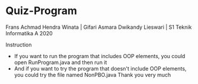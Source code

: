# Quiz-Program
Frans Achmad Hendra Winata | Gifari Asmara Dwikandy Lieswari | S1 Teknik Informatika A 2020

Instruction
- If you want to run the program that includes OOP elements, you could open RunProgram.java and then run it
- And if you want to try the program that doesn't include OOP elements, you could try the file named NonPBO.java
Thank you very much
